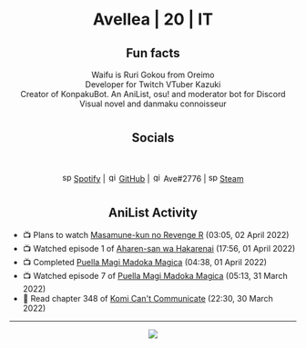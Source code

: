 <h1 align="center">
Avellea | 20 | IT
</h1>



<h2 align="center">
Fun facts
</h2>

<p align="center">
Waifu is Ruri Gokou from Oreimo<br>
Developer for Twitch VTuber Kazuki<br>
Creator of KonpakuBot. An AniList, osu! and moderator bot for Discord<br>
Visual novel and danmaku connoisseur
</p>

<h1>
<h2 align="center">Socials</h2>
<br>
<p align="center">
<img src="https://open.scdn.co/cdn/images/favicon.5cb2bd30.ico" alt="spotify logo" width="16"> <a href="https://open.spotify.com/user/2r8tkjt7qlh7uo7k06z43t63a">Spotify</a> | <img src="https://github.com/fluidicon.png" alt="github logo" width="16"> <a href="https://github.com/Avellea">GitHub</a> | <img src="https://i.imgur.com/ywxedYu.png" alt="github logo" width="16"> Ave#2776 | <img src="https://store.steampowered.com/favicon.ico" alt="spotify logo" width="16"> <a href="https://steamcommunity.com/id/Avellea/">Steam</a>
</p>
<h1>

<h2 align="center">AniList Activity</h2>

<!-- ANILIST_ACTIVITY:start -->

-   📺 Plans to watch [Masamune-kun no Revenge R](https://anilist.co/anime/146953) (03:05, 02 April 2022)
-   📺 Watched episode 1 of [Aharen-san wa Hakarenai](https://anilist.co/anime/137281) (17:56, 01 April 2022)
-   📺 Completed [Puella Magi Madoka Magica](https://anilist.co/anime/9756) (04:38, 01 April 2022)
-   📺 Watched episode 7 of [Puella Magi Madoka Magica](https://anilist.co/anime/9756) (05:13, 31 March 2022)
-   📖 Read chapter 348 of [Komi Can't Communicate](https://anilist.co/manga/97852) (22:30, 30 March 2022)

<!-- ANILIST_ACTIVITY:end -->


---



<p align="center">
<img src="https://i.pinimg.com/originals/5f/95/04/5f9504eb5a7d27ec7a6121b9e9aa48b3.gif">
<p>
